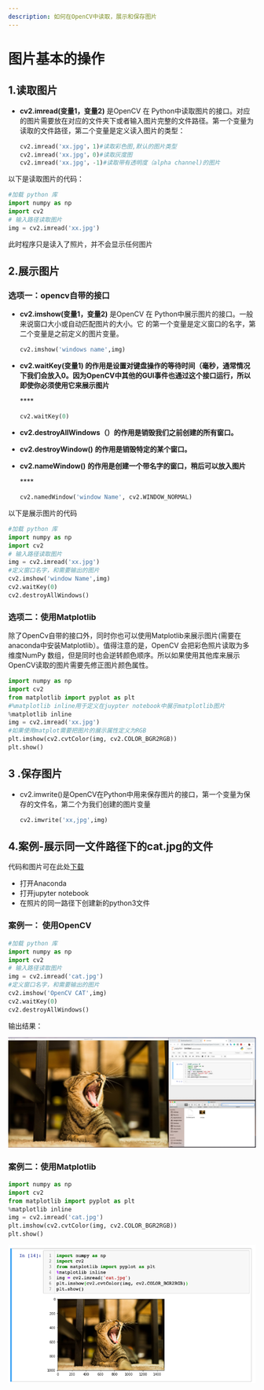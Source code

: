 ```yaml
---
description: 如何在OpenCV中读取，展示和保存图片
---
```


# 图片基本的操作

## 1.读取图片

* **cv2.imread\(变量1，变量2\)** 是OpenCV 在 Python中读取图片的接口。对应的图片需要放在对应的文件夹下或者输入图片完整的文件路径。第一个变量为读取的文件路径，第二个变量是定义读入图片的类型：



  ```python
  cv2.imread('xx.jpg'，1)#读取彩色图,默认的图片类型
  cv2.imread('xx.jpg'，0)#读取灰度图
  cv2.imread('xx.jpg'，-1)#读取带有透明度（alpha channel)的图片
  ```

以下是读取图片的代码：

```python
#加载 python 库
import numpy as np
import cv2
# 输入路径读取图片
img = cv2.imread('xx.jpg')
```

此时程序只是读入了照片，并不会显示任何图片

## 2.展示图片

### 选项一：opencv自带的接口

* **cv2.imshow\(变量1，变量2\)**  是OpenCV 在 Python中展示图片的接口。一般来说窗口大小或自动匹配图片的大小。它 的第一个变量是定义窗口的名字，第二个变量是之前定义的图片变量。



  ```python
  cv2.imshow('windows name',img)
  ```

* **cv2.waitKey\(变量1\) 的作用是设置对键盘操作的等待时间（毫秒，通常情况下我们会放入0。因为OpenCV中其他的GUI事件也通过这个接口运行，所以即使你必须使用它来展示图片**

  \*\*\*\*

  ```python
  cv2.waitKey(0)
  ```

* **cv2.destroyAllWindows（）的作用是销毁我们之前创建的所有窗口。**
* **cv2.destroyWindow\(\)** **的作用是销毁特定的某个窗口。**
* **cv2.nameWindow\(\)** **的作用是创建一个带名字的窗口，稍后可以放入图片**

  \*\*\*\*

  ```python
  cv2.namedWindow('window Name', cv2.WINDOW_NORMAL)
  ```

以下是展示图片的代码

```python
#加载 python 库
import numpy as np
import cv2
# 输入路径读取图片
img = cv2.imread('xx.jpg')
#定义窗口名字，和需要输出的图片
cv2.imshow('window Name',img)
cv2.waitKey(0)
cv2.destroyAllWindows()
```

### 选项二：使用Matplotlib

除了OpenCv自带的接口外，同时你也可以使用Matplotlib来展示图片\(需要在anaconda中安装Matplotlib）。值得注意的是，OpenCV 会把彩色照片读取为多维度NumPy 数组，但是同时也会逆转颜色顺序。所以如果使用其他库来展示OpenCV读取的图片需要先修正图片颜色属性。

```python
import numpy as np
import cv2
from matplotlib import pyplot as plt
#%matplotlib inline用于定义在juypter notebook中展示matplotlib图片
%matplotlib inline
img = cv2.imread('xx.jpg')
#如果使用matplot需要把图片的展示属性定义为RGB
plt.imshow(cv2.cvtColor(img, cv2.COLOR_BGR2RGB))
plt.show()
```

## 3 .保存图片

* cv2.imwrite\(\)是OpenCV在Python中用来保存图片的接口，第一个变量为保存的文件名，第二个为我们创建的图片变量



  ```python
  cv2.imwrite('xx,jpg',img)
  ```

## 4.案例-展示同一文件路径下的cat.jpg的文件

代码和图片可在此处[下载](https://github.com/ozheng1993/ComputerVisionFromIntroToGiveup/tree/master/source/%20%E5%9B%BE%E7%89%87%E7%9A%84%E5%9F%BA%E6%9C%AC%E6%93%8D%E4%BD%9C)

* 打开Anaconda
* 打开jupyter notebook
* 在照片的同一路径下创建新的python3文件

### 案例一： 使用OpenCV

```python
#加载 python 库
import numpy as np
import cv2
# 输入路径读取图片
img = cv2.imread('cat.jpg')
#定义窗口名字，和需要输出的图片
cv2.imshow('OpenCV CAT',img)
cv2.waitKey(0)
cv2.destroyAllWindows()
```

输出结果：

![](../.gitbook/assets/screen-shot-2019-06-09-at-8.47.39-pm.png)

### 案例二：使用Matplotlib

```python
import numpy as np
import cv2
from matplotlib import pyplot as plt
%matplotlib inline
img = cv2.imread('cat.jpg')
plt.imshow(cv2.cvtColor(img, cv2.COLOR_BGR2RGB))
plt.show()
```

![](../.gitbook/assets/screen-shot-2019-06-09-at-9.03.39-pm.png)

